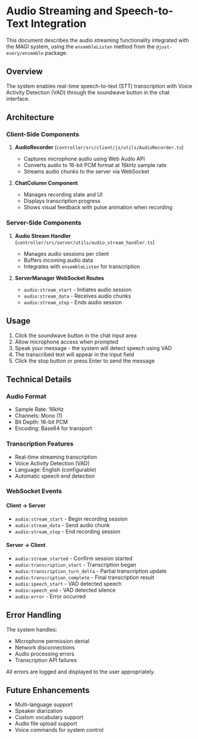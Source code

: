 # Audio Streaming and Speech-to-Text Integration

This document describes the audio streaming functionality integrated with the MAGI system, using the `ensembleListen` method from the `@just-every/ensemble` package.

## Overview

The system enables real-time speech-to-text (STT) transcription with Voice Activity Detection (VAD) through the soundwave button in the chat interface.

## Architecture

### Client-Side Components

1. **AudioRecorder** (`controller/src/client/js/utils/AudioRecorder.ts`)
   - Captures microphone audio using Web Audio API
   - Converts audio to 16-bit PCM format at 16kHz sample rate
   - Streams audio chunks to the server via WebSocket

2. **ChatColumn Component** 
   - Manages recording state and UI
   - Displays transcription progress
   - Shows visual feedback with pulse animation when recording

### Server-Side Components

1. **Audio Stream Handler** (`controller/src/server/utils/audio_stream_handler.ts`)
   - Manages audio sessions per client
   - Buffers incoming audio data
   - Integrates with `ensembleListen` for transcription

2. **ServerManager WebSocket Routes**
   - `audio:stream_start` - Initiates audio session
   - `audio:stream_data` - Receives audio chunks
   - `audio:stream_stop` - Ends audio session

## Usage

1. Click the soundwave button in the chat input area
2. Allow microphone access when prompted
3. Speak your message - the system will detect speech using VAD
4. The transcribed text will appear in the input field
5. Click the stop button or press Enter to send the message

## Technical Details

### Audio Format
- Sample Rate: 16kHz
- Channels: Mono (1)
- Bit Depth: 16-bit PCM
- Encoding: Base64 for transport

### Transcription Features
- Real-time streaming transcription
- Voice Activity Detection (VAD)
- Language: English (configurable)
- Automatic speech end detection

### WebSocket Events

#### Client → Server
- `audio:stream_start` - Begin recording session
- `audio:stream_data` - Send audio chunk
- `audio:stream_stop` - End recording session

#### Server → Client
- `audio:stream_started` - Confirm session started
- `audio:transcription_start` - Transcription began
- `audio:transcription_turn_delta` - Partial transcription update
- `audio:transcription_complete` - Final transcription result
- `audio:speech_start` - VAD detected speech
- `audio:speech_end` - VAD detected silence
- `audio:error` - Error occurred

## Error Handling

The system handles:
- Microphone permission denial
- Network disconnections
- Audio processing errors
- Transcription API failures

All errors are logged and displayed to the user appropriately.

## Future Enhancements

- Multi-language support
- Speaker diarization
- Custom vocabulary support
- Audio file upload support
- Voice commands for system control